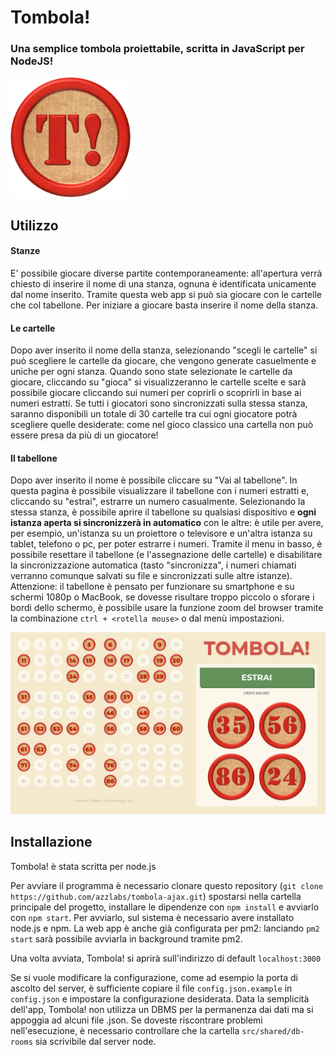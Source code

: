 # Tombola!
### Una semplice tombola proiettabile, scritta in JavaScript per NodeJS!

![Logo Tombola!](/public/images/logo.png)

## Utilizzo
#### Stanze
E' possibile giocare diverse partite contemporaneamente: all'apertura verrà chiesto di inserire il nome di una stanza, ognuna è identificata unicamente dal nome inserito. Tramite questa web app si può sia giocare con le cartelle che col tabellone.
Per iniziare a giocare basta inserire il nome della stanza.

#### Le cartelle
Dopo aver inserito il nome della stanza, selezionando "scegli le cartelle" si può scegliere le cartelle da giocare, che vengono generate casuelmente e uniche per ogni stanza. Quando sono state selezionate le cartelle da giocare, cliccando su "gioca" si visualizzeranno le cartelle scelte e sarà possibile giocare cliccando sui numeri per coprirli o scoprirli in base ai numeri estratti.
Se tutti i giocatori sono sincronizzati sulla stessa stanza, saranno disponibili un totale di 30 cartelle tra cui ogni giocatore potrà scegliere quelle desiderate: come nel gioco classico una cartella non può essere presa da più di un giocatore!

#### Il tabellone
Dopo aver inserito il nome è possibile cliccare su "Vai al tabellone". In questa pagina è possibile visualizzare il tabellone con i numeri estratti e, cliccando su "estrai", estrarre un numero casualmente.
Selezionando la stessa stanza, è possibile aprire il tabellone su qualsiasi dispositivo e **ogni istanza aperta si sincronizzerà in automatico** con le altre: è utile per avere, per esempio, un'istanza su un proiettore o televisore e un'altra istanza su tablet, telefono o pc, per poter estrarre i numeri. Tramite il menu in basso, è possibile resettare il tabellone (e l'assegnazione delle cartelle) e disabilitare la sincronizzazione automatica (tasto "sincronizza", i numeri chiamati verranno comunque salvati su file e sincronizzati sulle altre istanze).
Attenzione: il tabellone è pensato per funzionare su smartphone e su schermi 1080p o MacBook, se dovesse risultare troppo piccolo o sforare i bordi dello schermo, è possibile usare la funzione zoom del browser tramite la combinazione `ctrl + <rotella mouse>` o dal menù impostazioni.

![Screenshot Tombola!](/public/images/screenshot.jpg)

## Installazione
Tombola! è stata scritta per node.js

Per avviare il programma è necessario clonare questo repository (`git clone https://github.com/azzlabs/tombola-ajax.git`) spostarsi nella cartella principale del progetto, installare le dipendenze con `npm install` e avviarlo con `npm start`. 
Per avviarlo, sul sistema è necessario avere installato node.js e npm.
La web app è anche già configurata per pm2: lanciando `pm2 start` sarà possibile avviarla in background tramite pm2.

Una volta avviata, Tombola! si aprirà sull'indirizzo di default `localhost:3000`

Se si vuole modificare la configurazione, come ad esempio la porta di ascolto del server, è sufficiente copiare il file `config.json.example` in `config.json` e impostare la configurazione desiderata.
Data la semplicità dell'app, Tombola! non utilizza un DBMS per la permanenza dai dati ma si appoggia ad alcuni file .json.
Se doveste riscontrare problemi nell'esecuzione, è necessario controllare che la cartella `src/shared/db-rooms` sia scrivibile dal server node.